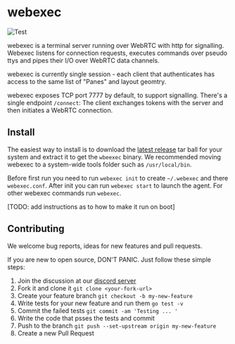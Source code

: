 # webexec

![Test](https://github.com/tuzig/webexec/workflows/Test/badge.svg)

webexec is a terminal server running over WebRTC with http for signalling.
Webexec listens for connection requests, executes commands over pseudo ttys
and pipes their I/O over WebRTC data channels.

webexec is currently single session - each client that authenticates has
access to the same list of "Panes" and layout geomtry. 

webexec exposes TCP port 7777 by default, to support signalling.
There's a single endpoint `/connect`: The client exchanges tokens with the
server and then initiates a WebRTC connection.

## Install

The easiest way to install is to download the 
[latest release](https://github.com/tuzig/webexec/releases) tar ball for your
system and extract it to get the `wbeexec` binary. 
We recommended moving webexec to a system-wide tools folder such as 
`/usr/local/bin`.

Before first run you need to run `webexec init` to create `~/.webexec` 
and there `webexec.conf`. After init you can run `webexec start` to launch the agent.
For other webexec commands run `webexec`.

[TODO: add instructions as to how to make it run on boot]

## Contributing

We welcome bug reports, ideas for new features and pull requests.

If you are new to open source, DON'T PANIC. Just follow these simple
steps:

1. Join the discussion at our [discord server](https://discord.gg/GneEDB7ZZQ)
2. Fork it and clone it `git clone <your-fork-url>`
3. Create your feature branch `git checkout -b my-new-feature`
4. Write tests for your new feature and run them `go test -v`
5. Commit the failed tests `git commit -am 'Testing ... '`
6. Write the code that psses the tests and commit 
7. Push to the branch `git push --set-upstream origin my-new-feature`
8. Create a new Pull Request
